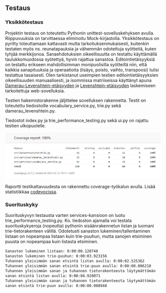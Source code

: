 ## Testaus  

### Yksikkötestaus

Projektin testaus on toteutettu Pythonin unittest-sovelluskehyksen avulla. Riippuvuuksia on tarvittaessa eliminoitu Mock-kirjastolla. Yksikkötestaus on pyritty toteuttamaan kattavasti mutta tarkoituksenmukaisesti, kuitenkin testaten myös ns. reunatapauksia ja vähemmän odotettuja syötteitä, kuten tyhjää merkkijonoa. Sanaehdotuksien oikeellisuutta on testattu käyttämällä taulukkomuodossa syötettyä, hyvin rajattua sanastoa. Editointietäisyyksiä on testattu erikseen mahdollisimman monipuolisilla syötteillä niin, että kaikkia sanapituuksia ja operaatioita (lisäys, poisto, vaihto, transpoosi) tulisi testattua tasaisesti. Olen tarkistanut useimpien testien editointietäisyyksien oikeellisuuden manuaalisesti, ja isommissa matriiseissa käyttänyt apuna [Damerau-Levenshtein-etäisyyden](http://fuzzy-string.com/) ja [Levenshtein-etäisyyden](https://planetcalc.com/1721/) laskemiseen tarkoitettuja web-sovelluksia.

Testien hakemistorakenne jäljittelee sovelluksen rakennetta. Testit on toteutettu tiedostoille vocabulary_service.py, trie.py sekä damerau_levenshtein.py. 

Tiedostot index.py ja trie_performance_testing.py sekä ui.py on rajattu testien ulkopuolelle. 

![Testikattavuus](/dokumentit/coverage.png)

Raportti testikattavuudesta on rakennettu coverage-työkalun avulla. Lisää statistiikkaa [codevocissa](https://app.codecov.io/gh/tietotuomas/Kirjoitusvirheiden-korjaaja).

### Suorituskyky

Suorituskyvyn testausta varten services-kansioon on luotu trie_performance_testing.py. Ko. tiedoston ajamalla voi testata suorituskykyeroja (nopeutta) pythonin sisäänrakennetun listan ja luomani trie-tietorakenteen välillä. Odotetusti sanaston lukeminen/tallentaminen listaan on nopeampaa listaan kuin trie-puuhun, mutta sanojen etsiminen puusta on nopeampaa kuin listasta etsiminen.

```
Sanaston lukeminen listaan: 0:00:00.120748
Sanaston lukeminen trie-puuhun: 0:00:03.923156
Tuhannen yleisimmän sanan etsintä listan avulla: 0:00:02.525362
Tuhannen yleisimmän sanan etsintä trie-puun avulla: 0:00:00.006210
Tuhannen yleisimmän sanan ja tuhannen tietorakenteesta löytymättömän sanan etsintä listan avulla: 0:00:04.920071
Tuhannen yleisimmän sanan ja tuhannen tietorakenteesta löytymättömän sanan etsintä trie-puun avulla: 0:00:00.008948
```
